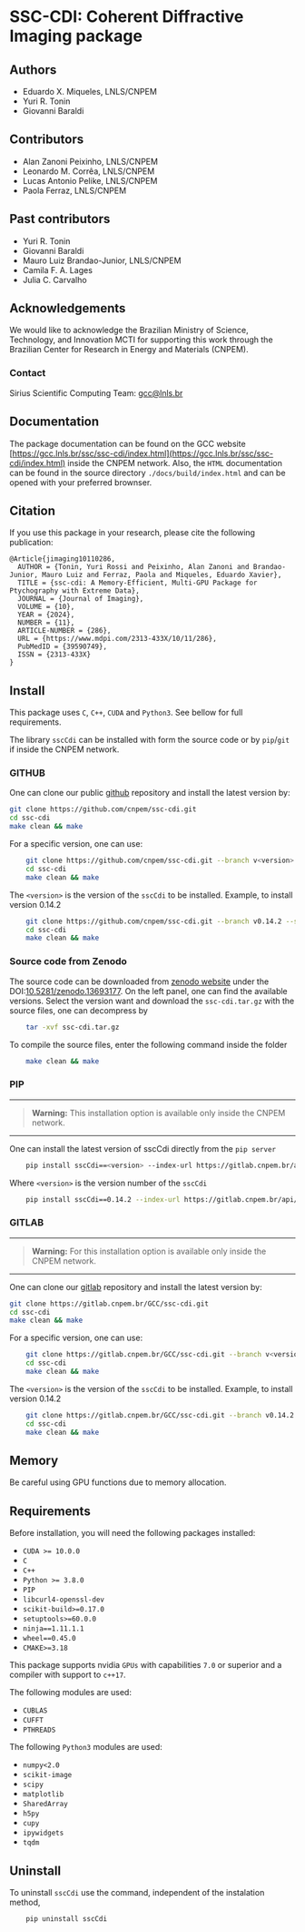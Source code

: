 
# SSC-CDI: Coherent Diffractive Imaging package

## Authors

* Eduardo X. Miqueles, LNLS/CNPEM
* Yuri R. Tonin
* Giovanni Baraldi
  
## Contributors

* Alan Zanoni Peixinho, LNLS/CNPEM
* Leonardo M. Corrêa, LNLS/CNPEM
* Lucas Antonio Pelike, LNLS/CNPEM
* Paola Ferraz, LNLS/CNPEM

## Past contributors

* Yuri R. Tonin
* Giovanni Baraldi
* Mauro Luiz Brandao-Junior, LNLS/CNPEM
* Camila F. A. Lages
* Julia C. Carvalho

## Acknowledgements

We would like to acknowledge the Brazilian Ministry of Science, Technology, and Innovation MCTI for supporting this work through the Brazilian Center for Research in Energy and Materials (CNPEM).

### Contact

Sirius Scientific Computing Team: [gcc@lnls.br](malito:gcc@lnls.br)

## Documentation

The package documentation can be found on the GCC website [https://gcc.lnls.br/ssc/ssc-cdi/index.html](https://gcc.lnls.br/ssc/ssc-cdi/index.html) inside the CNPEM network.
Also, the `HTML` documentation can be found in the source directory `./docs/build/index.html` and can be opened with your preferred brownser.

## Citation

If you use this package in your research, please cite the following publication:
```
@Article{jimaging10110286,
  AUTHOR = {Tonin, Yuri Rossi and Peixinho, Alan Zanoni and Brandao-Junior, Mauro Luiz and Ferraz, Paola and Miqueles, Eduardo Xavier},
  TITLE = {ssc-cdi: A Memory-Efficient, Multi-GPU Package for Ptychography with Extreme Data},
  JOURNAL = {Journal of Imaging},
  VOLUME = {10},
  YEAR = {2024},
  NUMBER = {11},
  ARTICLE-NUMBER = {286},
  URL = {https://www.mdpi.com/2313-433X/10/11/286},
  PubMedID = {39590749},
  ISSN = {2313-433X}
}
```

## Install

This package uses `C`, `C++`, `CUDA` and `Python3`.
See bellow for full requirements.

The library `sscCdi` can be installed with form the source code or by `pip`/`git` if inside the CNPEM network.

### GITHUB

One can clone our public [github](https://github.com/cnpem/ssc-cdi/) repository and install the latest version by:

```bash
git clone https://github.com/cnpem/ssc-cdi.git 
cd ssc-cdi
make clean && make
```

For a specific version, one can use:

```bash
    git clone https://github.com/cnpem/ssc-cdi.git --branch v<version> --single-branch
    cd ssc-cdi 
    make clean && make
```

The `<version>` is the version of the `sscCdi` to be installed. Example, to install version 0.14.2

```bash
    git clone https://github.com/cnpem/ssc-cdi.git --branch v0.14.2 --single-branch
    cd ssc-cdi 
    make clean && make
```

### Source code from Zenodo

The source code can be downloaded from [zenodo website](https://zenodo.org/) under the DOI:[10.5281/zenodo.13693177](https://doi.org/10.5281/zenodo.13693177).
On the left panel, one can find
the available versions. Select the version want and download the ``ssc-cdi.tar.gz`` with the source files, one can decompress by

```bash
    tar -xvf ssc-cdi.tar.gz
```

To compile the source files, enter the following command inside the folder

```bash
    make clean && make
```

### PIP

---
> **Warning:** This installation option is available only inside the CNPEM network.
---

One can install the latest version of sscCdi directly from the `pip server`

```bash
    pip install sscCdi==<version> --index-url https://gitlab.cnpem.br/api/v4/projects/1978/packages/pypi/simple

```

Where `<version>` is the version number of the `sscCdi`

```bash
    pip install sscCdi==0.14.2 --index-url https://gitlab.cnpem.br/api/v4/projects/1978/packages/pypi/simple
```

### GITLAB

---
> **Warning:** For this installation option is available only inside the CNPEM network.
---

One can clone our [gitlab](https://gitlab.cnpem.br/) repository and install the latest version by:

```bash
git clone https://gitlab.cnpem.br/GCC/ssc-cdi.git 
cd ssc-cdi
make clean && make
```

For a specific version, one can use:

```bash
    git clone https://gitlab.cnpem.br/GCC/ssc-cdi.git --branch v<version> --single-branch
    cd ssc-cdi 
    make clean && make
```

The `<version>` is the version of the `sscCdi` to be installed. Example, to install version 0.14.2

```bash
    git clone https://gitlab.cnpem.br/GCC/ssc-cdi.git --branch v0.14.2 --single-branch
    cd ssc-cdi 
    make clean && make
```

## Memory

Be careful using GPU functions due to memory allocation.

## Requirements

Before installation, you will need the following packages installed:

* `CUDA >= 10.0.0`
* `C`
* `C++`
* `Python >= 3.8.0`
* `PIP`
* `libcurl4-openssl-dev`
* `scikit-build>=0.17.0`
* `setuptools>=60.0.0`
* `ninja==1.11.1.1`
* `wheel==0.45.0`
* `CMAKE>=3.18`

This package supports nvidia ``GPUs`` with capabilities ``7.0`` or superior and a compiler with support to ``c++17``.

The following modules are used:

* `CUBLAS`
* `CUFFT`
* `PTHREADS`

The following `Python3` modules are used:

* `numpy<2.0`
* `scikit-image`
* `scipy`
* `matplotlib`
* `SharedArray`
* `h5py`
* `cupy`
* `ipywidgets`
* `tqdm`

## Uninstall

To uninstall `sscCdi` use the command, independent of the instalation method,

```bash
    pip uninstall sscCdi 
```
